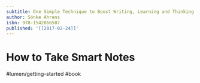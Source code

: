 ```yaml
---
subtitle: One Simple Technique to Boost Writing, Learning and Thinking
author: Sönke Ahrens
isbn: 978-1542866507
published: '[[2017-02-24]]'
---
```


# How to Take Smart Notes

#lumen/getting-started #book